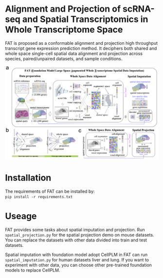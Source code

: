 # Alignment and Projection of scRNA-seq and Spatial Transcriptomics in Whole Transcriptome Space
FAT is proposed as a conformable alignment and projection high throughput transcript gene expression prediction method. It deciphers both shared and whole space single-cell spatial data alignment and projection across species, paired/unpaired datasets, and sample conditions. 

![FAT workflow](https://github.com/qingli7/FAT/blob/main/FAT_workflow.jpg?raw=true)


# Installation
The requirements of FAT can be installed by:  
`pip install -r requirements.txt`

# Useage
FAT provides some tasks about spatial imputation and projection. 
Run `spatial_projection.py` for the spatial projection demo on mouse datasets. You can replace the datasets with other data divided into train and test datasets.

Spatial imputation with foundation model adopt CellPLM in FAT can run `spatial_imputation.py` for human datasets liver and lung. If you want to experiment with other data, you can choose other pre-trained foundation models to replace CellPLM.

